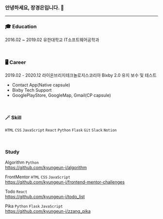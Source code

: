 
### 안녕하세요, 장경은입니다. 👋
---

### 🎓 Education

2016.02 ~ 2019.02 유한대학교 IT소프트웨어공학과

<br/>

### 🖥 Career

2019.02 - 2020.12 라이온브리지테크놀로지스코리아
Bixby 2.0 유지 보수 및 테스트 
- Contact App(Native capsule)
- Bixby Tech Support
- GooglePlayStore, GoogleMap, Gmail(CP capsule)

<br/>

### 🪄 Skill 
`HTML` `CSS` `JavaScript` `React` `Python` `Flask` `Git` `Slack` `Notion`

<br/>

### Study
Algorithm `Python` \
https://github.com/kyungeun-j/algorithm 
<br>

FrontMentor `HTML` `CSS` `JavaScript` \
https://github.com/kyungeun-j/frontend-mentor-challenges 
<br>

Todo `React` \
https://github.com/kyungeun-j/todo_list
<br>

Pika  `Python` `Flask` `JavaScript`\
https://github.com/kyungeun-j/zzang_pika
